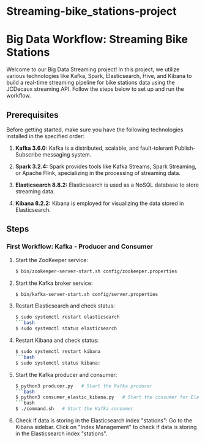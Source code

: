 # Streaming-bike_stations-project
# Big Data Workflow: Streaming Bike Stations

Welcome to our Big Data Streaming project! In this project, we utilize various technologies like Kafka, Spark, Elasticsearch, Hive, and Kibana to build a real-time streaming pipeline for bike stations data using the JCDecaux streaming API. Follow the steps below to set up and run the workflow.

## Prerequisites

Before getting started, make sure you have the following technologies installed in the specified order:

1. **Kafka 3.6.0:** Kafka is a distributed, scalable, and fault-tolerant Publish-Subscribe messaging system.

2. **Spark 3.2.4:** Spark provides tools like Kafka Streams, Spark Streaming, or Apache Flink, specializing in the processing of streaming data.

3. **Elasticsearch 8.8.2:** Elasticsearch is used as a NoSQL database to store streaming data.

4. **Kibana 8.2.2:** Kibana is employed for visualizing the data stored in Elasticsearch.

## Steps

### First Workflow: Kafka - Producer and Consumer

1. Start the ZooKeeper service:

   ```bash
   $ bin/zookeeper-server-start.sh config/zookeeper.properties
2. Start the Kafka broker service:
   
   ```bash
   $ bin/kafka-server-start.sh config/server.properties
3. Restart Elasticsearch and check status:
   ```bash
   $ sudo systemctl restart elasticsearch
   ```bash
   $ sudo systemctl status elasticsearch
4. Restart Kibana and check status:
   ```bash
   $ sudo systemctl restart kibana
   ```bash
   $ sudo systemctl status kibana:
6. Start the Kafka producer and consumer:
   ```bash
   $ python3 producer.py   # Start the Kafka producer
   ```bash
   $ python3 consumer_elastic_kibana.py   # Start the consumer for Elasticsearch and Kibana
   ```bash
   $ ./command.sh   # Start the Kafka consumer
8. Check if data is storing in the Elasticsearch index "stations":
   Go to the Kibana sidebar.
   Click on "Index Management" to check if data is storing in the Elasticsearch index "stations".



